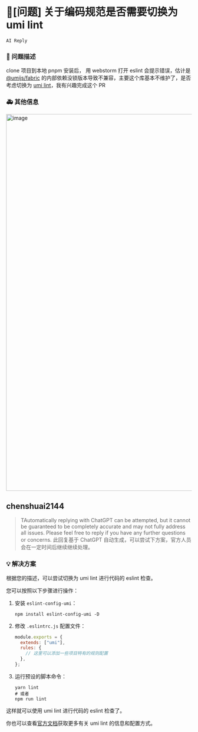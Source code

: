 # 🧐[问题] 关于编码规范是否需要切换为 umi lint

`AI Reply`

### 🧐 问题描述

clone 项目到本地 pnpm 安装后， 用 webstorm 打开 eslint 会提示错误，估计是 [@umijs/fabric](https://github.com/umijs/fabric) 的内部依赖没锁版本导致不兼容，主要这个库基本不维护了，是否考虑切换为 [umi lint](https://umijs.org/docs/guides/lint)，我有兴趣完成这个 PR

### 🚑 其他信息

<img width="1023" alt="image" src="https://user-images.githubusercontent.com/50985188/226633091-294ec4cb-1577-456c-8881-2dc04ff995fe.png">

## chenshuai2144

> TAutomatically replying with ChatGPT can be attempted, but it cannot be guaranteed to be completely accurate and may not fully address all issues. Please feel free to reply if you have any further questions or concerns.
> 此回复基于 ChatGPT 自动生成，可以尝试下方案，官方人员会在一定时间后继续继续处理。

### 💡 解决方案

根据您的描述，可以尝试切换为 umi lint 进行代码的 eslint 检查。

您可以按照以下步骤进行操作：

1. 安装 `eslint-config-umi`：

   ```shell
   npm install eslint-config-umi -D
   ```

2. 修改 `.eslintrc.js` 配置文件：

   ```javascript
   module.exports = {
     extends: ["umi"],
     rules: {
       // 这里可以添加一些项目特有的规则配置
     },
   };
   ```

3. 运行预设的脚本命令：

   ```shell
   yarn lint
   # 或者
   npm run lint
   ```

这样就可以使用 umi lint 进行代码的 eslint 检查了。

你也可以查看[官方文档](https://umijs.org/docs/guides/lint)获取更多有关 umi lint 的信息和配置方式。
